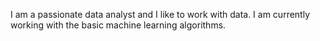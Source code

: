 I am a passionate data analyst and I like to work with data.
I am currently working with the basic machine learning algorithms.
